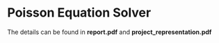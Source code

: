 # Poisson Equation Solver

The details can be found in **report.pdf** and **project_representation.pdf**
